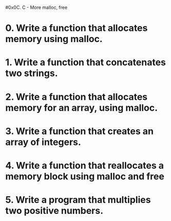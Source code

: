 #0x0C. C - More malloc, free
# 0. Write a function that allocates memory using malloc.
# 1. Write a function that concatenates two strings.
# 2. Write a function that allocates memory for an array, using malloc.
# 3. Write a function that creates an array of integers.
# 4. Write a function that reallocates a memory block using malloc and free
# 5. Write a program that multiplies two positive numbers.
